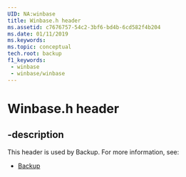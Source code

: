 ```yaml
---
UID: NA:winbase
title: Winbase.h header
ms.assetid: c7676757-54c2-3bf6-bd4b-6cd582f4b204
ms.date: 01/11/2019
ms.keywords: 
ms.topic: conceptual
tech.root: backup
f1_keywords:
 - winbase
 - winbase/winbase
---
```


# Winbase.h header


## -description

This header is used by Backup. For more information, see:

- [Backup](../_backup/index.md)

